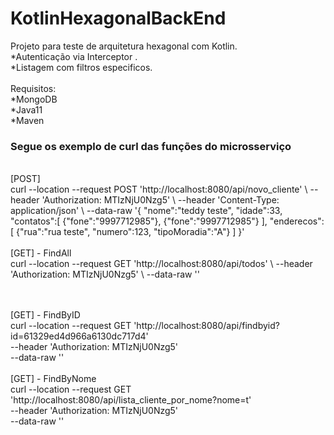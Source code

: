 # KotlinHexagonalBackEnd
Projeto para teste de arquitetura hexagonal com Kotlin. </br> 
*Autenticação via Interceptor . </br>
*Listagem com filtros especificos. </br></br>
Requisitos: </br>
*MongoDB </br>
*Java11 </br>
*Maven </br>


<h3> Segue os exemplo de curl das funções do microsserviço</h3>
</br>
[POST] </br>
curl --location --request POST 'http://localhost:8080/api/novo_cliente' \
--header 'Authorization: MTIzNjU0Nzg5' \
--header 'Content-Type: application/json' \
--data-raw '{
"nome":"teddy teste",
"idade":33,
"contatos":[
{"fone":"9997712985"},
{"fone":"9997712985"}
],
"enderecos":[
{"rua":"rua teste",
"numero":123,
"tipoMoradia":"A"}
]
}'
</br></br>
[GET] - FindAll </br>
curl --location --request GET 'http://localhost:8080/api/todos' \
--header 'Authorization: MTIzNjU0Nzg5' \
--data-raw ''

</br></br>
[GET] - FindByID </br>
curl --location --request GET 'http://localhost:8080/api/findbyid?id=61329ed4d966a6130dc717d4' \
--header 'Authorization: MTIzNjU0Nzg5' \
--data-raw ''
</br></br>
[GET] - FindByNome </br>
curl --location --request GET 'http://localhost:8080/api/lista_cliente_por_nome?nome=t' \
--header 'Authorization: MTIzNjU0Nzg5' \
--data-raw ''
</br>
